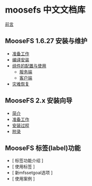 # moosefs 中文文档库

[前言](./README.md)

## MooseFS 1.6.27 安装与维护
+ [准备工作](./moosefs1.6.27_maintenance/chapter01-preparation.md)
+ [编译安装](./moosefs1.6.27_maintenance/chapter02-moosefs-installtion.md)
+ [组件的配置与使用](./moosefs1.6.27_maintenance/chapter03-moosefs-usage.md)
  + [ 服务端 ](./moosefs1.6.27_maintenance/chapter03-moosefs-usage.md#服务端)
  + [ 客户端 ](./moosefs1.6.27_maintenance/chapter03-moosefs-usage.md#客户端)
+ [灾难恢复](./moosefs1.6.27_maintenance/chapter04-disaster-recovery.md)

## MooseFS 2.x 安装向导
+ [ 简介 ](./moosefs-installation_2.x_zh/ch01-introduction.md)
+ [ 准备工作 ](./moosefs-installation_2.x_zh/ch02-preparation.md)
+ [ 安装过程 ](./moosefs-installation_2.x_zh/ch03-installtion.md)
+ [ 附录 ](./moosefs-installation_2.x_zh/ch04-appendix.md)

## MooseFS 标签(label)功能
+ [ 标签功能介绍 ]
+ [ 使用标签 ]
+ [ 新mfssetgoal选项 ]
+ [ 使用案例 ]